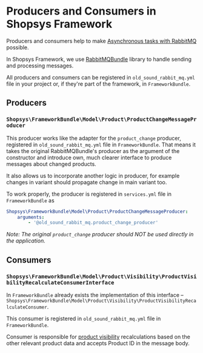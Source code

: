# Producers and Consumers in Shopsys Framework

Producers and consumers help to make [Asynchronous tasks with RabbitMQ](./asynchronous-tasks-with-rabbitmq.md) possible.

In Shopsys Framework, we use [RabbitMQBundle](https://github.com/php-amqplib/RabbitMqBundle) library to handle sending and processing messages.

All producers and consumers can be registered in `old_sound_rabbit_mq.yml` file in your project or, if they're part of the framework, in `FrameworkBundle`.

## Producers

### `Shopsys\FrameworkBundle\Model\Product\ProductChangeMessageProducer`

This producer works like the adapter for the `product_change` producer, registered in `old_sound_rabbit_mq.yml` file in `FrameworkBundle`.
That means it takes the original RabbitMQBundle's producer as the argument of the constructor and introduce own, much clearer interface to produce messages about changed products.

It also allows us to incorporate another logic in producer, for example changes in variant should propagate change in main variant too.

To work properly, the producer is registered in `services.yml` file in `FrameworkBundle` as

```yaml
Shopsys\FrameworkBundle\Model\Product\ProductChangeMessageProducer:
    arguments:
        - '@old_sound_rabbit_mq.product_change_producer'
```

_Note: The original `product_change` producer should NOT be used directly in the application._

## Consumers

### `Shopsys\FrameworkBundle\Model\Product\Visibility\ProductVisibilityRecalculateConsumerInterface`

In `FrameworkBundle` already exists the implementation of this interface – `Shopsys\FrameworkBundle\Model\Product\Visibility\ProductVisibilityRecalculateConsumer`.

This consumer is registered in `old_sound_rabbit_mq.yml` file in `FrameworkBundle`.

Consumer is responsible for [product visibility](../functional/product-visibility-and-exclude-from-sale.md) recalculations based on the other relevant product data and accepts Product ID in the message body.
